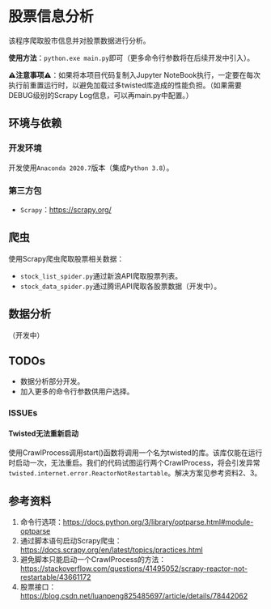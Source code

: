# 股票信息分析

该程序爬取股市信息并对股票数据进行分析。

**使用方法**：`python.exe main.py`即可（更多命令行参数将在后续开发中引入）。

**⚠️注意事项⚠️**：如果将本项目代码复制入Jupyter NoteBook执行，一定要在每次执行前重置运行时，以避免加载过多twisted库造成的性能负担。（如果需要DEBUG级别的Scrapy Log信息，可以再main.py中配置。）

## 环境与依赖

### 开发环境

开发使用`Anaconda 2020.7`版本（集成`Python 3.8`）。

### 第三方包

- `Scrapy`：https://scrapy.org/

## 爬虫

使用Scrapy爬虫爬取股票相关数据：

- `stock_list_spider.py`通过新浪API爬取股票列表。
- `stock_data_spider.py`通过腾讯API爬取各股票数据（开发中）。

## 数据分析

（开发中）

## TODOs

- 数据分析部分开发。
- 加入更多的命令行参数供用户选择。

### ISSUEs

#### Twisted无法重新启动

使用CrawlProcess调用start()函数将调用一个名为twisted的库。该库仅能在运行时启动一次，无法重启。我们的代码试图运行两个CrawlProcess，将会引发异常`twisted.internet.error.ReactorNotRestartable`。解决方案见参考资料2、3。

## 参考资料

1. 命令行选项：https://docs.python.org/3/library/optparse.html#module-optparse
2. 通过脚本语句启动Scrapy爬虫：https://docs.scrapy.org/en/latest/topics/practices.html
3. 避免脚本只能启动一个CrawlProcess的方法：https://stackoverflow.com/questions/41495052/scrapy-reactor-not-restartable/43661172
4. 股票接口：https://blog.csdn.net/luanpeng825485697/article/details/78442062